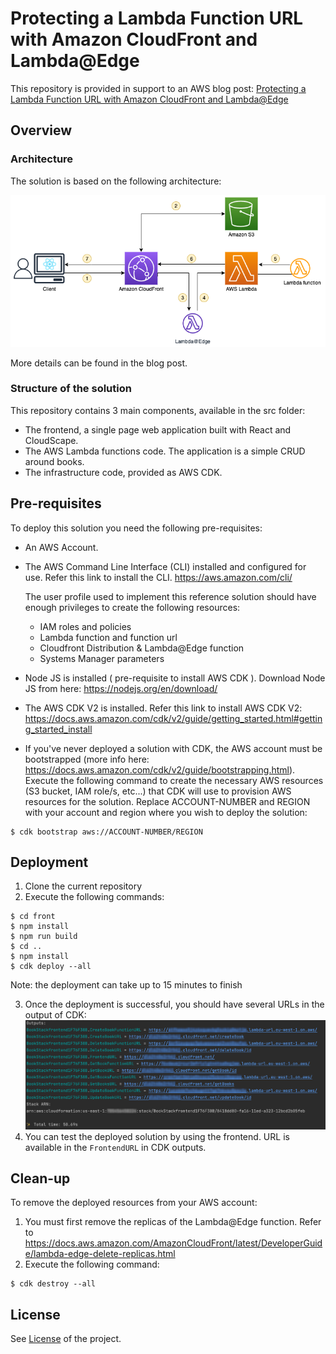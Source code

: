 # Protecting a Lambda Function URL with Amazon CloudFront and Lambda@Edge

This repository is provided in support to an AWS blog post: [Protecting a Lambda Function URL with Amazon CloudFront and Lambda@Edge](https://aws.amazon.com/blogs/compute/protecting-an-aws-lambda-function-url-with-amazon-cloudfront-and-lambdaedge/)

## Overview

### Architecture

The solution is based on the following architecture:

![Architecture](assets/archi.png)

More details can be found in the blog post.

### Structure of the solution

This repository contains 3 main components, available in the src folder:

- The frontend, a single page web application built with React and CloudScape.
- The AWS Lambda functions code. The application is a simple CRUD around books.
- The infrastructure code, provided as AWS CDK.

## Pre-requisites

To deploy this solution you need the following pre-requisites:

- An AWS Account.
- The AWS Command Line Interface (CLI) installed and configured for use. Refer this link to install the CLI. https://aws.amazon.com/cli/

  The user profile used to implement this reference solution should have enough privileges to create the following resources:

  - IAM roles and policies
  - Lambda function and function url
  - Cloudfront Distribution & Lambda@Edge function
  - Systems Manager parameters

- Node JS is installed ( pre-requisite to install AWS CDK ). Download Node JS from here: https://nodejs.org/en/download/

- The AWS CDK V2 is installed. Refer this link to install AWS CDK V2: https://docs.aws.amazon.com/cdk/v2/guide/getting_started.html#getting_started_install

- If you've never deployed a solution with CDK, the AWS account must be bootstrapped (more info here: https://docs.aws.amazon.com/cdk/v2/guide/bootstrapping.html).
  Execute the following command to create the necessary AWS resources (S3 bucket, IAM role/s, etc...) that CDK will use to provision AWS resources for the solution.
  Replace ACCOUNT-NUMBER and REGION with your account and region where you wish to deploy the solution:

```shell
$ cdk bootstrap aws://ACCOUNT-NUMBER/REGION
```

## Deployment

1. Clone the current repository
2. Execute the following commands:

```shell
$ cd front
$ npm install
$ npm run build
$ cd ..
$ npm install
$ cdk deploy --all
```

Note: the deployment can take up to 15 minutes to finish

3. Once the deployment is successful, you should have several URLs in the output of CDK:
   ![CDK output](assets/output_cdk.png)
4. You can test the deployed solution by using the frontend. URL is available in the `FrontendURL` in CDK outputs.

## Clean-up

To remove the deployed resources from your AWS account:

1. You must first remove the replicas of the Lambda@Edge function. Refer to https://docs.aws.amazon.com/AmazonCloudFront/latest/DeveloperGuide/lambda-edge-delete-replicas.html
2. Execute the following command:

```shell
$ cdk destroy --all
```

## License

See [License](LICENSE) of the project.
